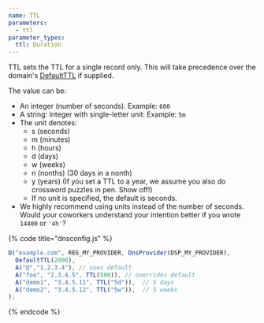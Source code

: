 ```yaml
---
name: TTL
parameters:
  - ttl
parameter_types:
  ttl: Duration
---
```


TTL sets the TTL for a single record only. This will take precedence
over the domain's [DefaultTTL](../domain/DefaultTTL.md) if supplied.

The value can be:

  * An integer (number of seconds). Example: `600`
  * A string: Integer with single-letter unit: Example: `5m`
  * The unit denotes:
    * s (seconds)
    * m (minutes)
    * h (hours)
    * d (days)
    * w (weeks)
    * n (nonths) (30 days in a nonth)
    * y (years) (If you set a TTL to a year, we assume you also do crossword puzzles in pen. Show off!)
    * If no unit is specified, the default is seconds.
  * We highly recommend using units instead of the number of seconds. Would your coworkers understand your intention better if you wrote `14400` or `'4h'`?

{% code title="dnsconfig.js" %}
```javascript
D("example.com", REG_MY_PROVIDER, DnsProvider(DSP_MY_PROVIDER),
  DefaultTTL(2000),
  A("@","1.2.3.4"), // uses default
  A("foo", "2.3.4.5", TTL(500)), // overrides default
  A("demo1", "3.4.5.11", TTL("5d")),  // 5 days
  A("demo2", "3.4.5.12", TTL("5w")),  // 5 weeks
);
```
{% endcode %}

